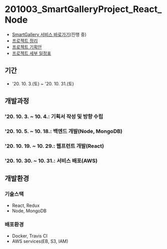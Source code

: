 
# 201003_SmartGalleryProject_React_Node
> 
* [SmartGallery 서비스 바로가기](#)(진행 중)
* [프로젝트 정리](https://www.notion.so/5c2b68c3ea994a4c8f48d0a4bb12dfe8)
* [프로젝트 기획안](https://docs.google.com/document/d/1vjMIfRRL0LA51GVTZCjFNcIqeQl6gqodsmkOK1m5A8k/edit?usp=sharing)
* [프로젝트 세부 일정표](https://docs.google.com/spreadsheets/d/1_Wt4_X0bFx_EWs96XNJ3gPiMe3q-OPMoWkDOoAI3P_M/edit?usp=sharing)

## 기간
* '20. 10. 3.(토) ~ '20. 10. 31.(토)

## 개발과정
### '20. 10. 3. ~ 10. 4.: 기획서 작성 및 방향 수립
### '20. 10. 5. ~ 10. 18.: 백엔드 개발(Node, MongoDB)
### '20. 10. 19. ~ 10. 29.: 웹프런트 개발(React)
### '20. 10. 30. ~ 10. 31.: 서비스 배포(AWS)

## 개발환경
### 기술스택
* React, Redux
* Node, MongoDB
### 배포환경
* Docker, Travis CI
* AWS services(EB, S3, IAM)



